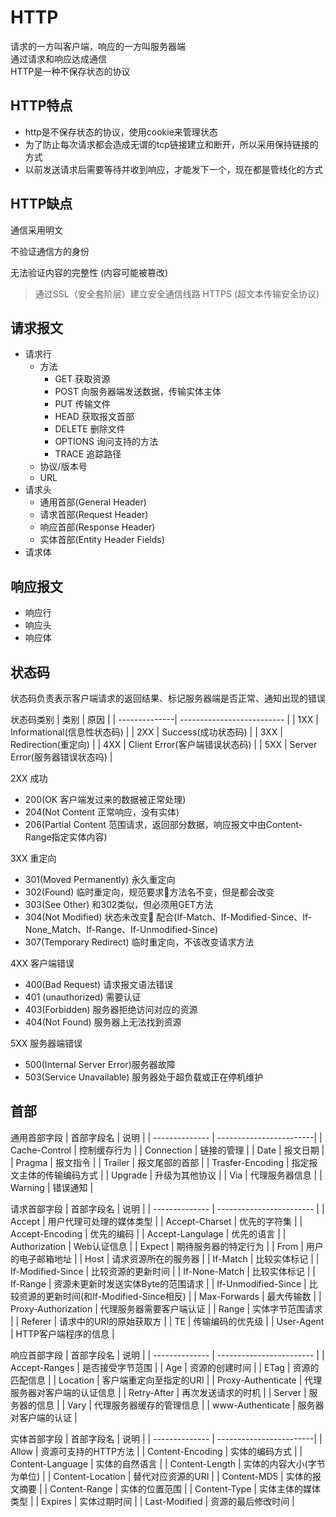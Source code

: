 # HTTP

请求的一方叫客户端，响应的一方叫服务器端<br>
通过请求和响应达成通信<br>
HTTP是一种不保存状态的协议<br>

## HTTP特点

- http是不保存状态的协议，使用cookie来管理状态
- 为了防止每次请求都会造成无谓的tcp链接建立和断开，所以采用保持链接的方式
- 以前发送请求后需要等待并收到响应，才能发下一个，现在都是管线化的方式

## HTTP缺点

通信采用明文

不验证通信方的身份

无法验证内容的完整性 (内容可能被篡改) 

> 通过SSL（安全套阶层）建立安全通信线路 HTTPS (超文本传输安全协议)

## 请求报文

- 请求行
  - 方法
    - GET 获取资源
    - POST 向服务器端发送数据，传输实体主体
    - PUT 传输文件
    - HEAD 获取报文首部
    - DELETE 删除文件
    - OPTIONS 询问支持的方法
    - TRACE 追踪路径
  - 协议/版本号
  - URL
- 请求头
  - 通用首部(General Header)
  - 请求首部(Request Header)
  - 响应首部(Response Header)
  - 实体首部(Entity Header Fields)
- 请求体

## 响应报文

- 响应行
- 响应头
- 响应体

## 状态码

状态码负责表示客户端请求的返回结果、标记服务器端是否正常、通知出现的错误

状态码类别
| 类别          | 原因                         | 
| --------------| --------------------------  | 
| 1XX           | Informational(信息性状态码)  |
| 2XX           | Success(成功状态码)          |
| 3XX           | Redirection(重定向)           |
| 4XX           | Client Error(客户端错误状态码) |
| 5XX           | Server Error(服务器错误状态吗) |

2XX 成功

- 200(OK 客户端发过来的数据被正常处理)
- 204(Not Content 正常响应，没有实体)
- 206(Partial Content 范围请求，返回部分数据，响应报文中由Content-Range指定实体内容)

3XX 重定向

- 301(Moved Permanently) 永久重定向
- 302(Found) 临时重定向，规范要求方法名不变，但是都会改变
- 303(See Other) 和302类似，但必须用GET方法
- 304(Not Modified) 状态未改变 配合(If-Match、If-Modified-Since、If-None_Match、If-Range、If-Unmodified-Since)
- 307(Temporary Redirect) 临时重定向，不该改变请求方法

4XX 客户端错误

- 400(Bad Request) 请求报文语法错误
- 401 (unauthorized) 需要认证
- 403(Forbidden) 服务器拒绝访问对应的资源
- 404(Not Found) 服务器上无法找到资源

5XX 服务器端错误

- 500(Internal Server Error)服务器故障
- 503(Service Unavailable) 服务器处于超负载或正在停机维护

## 首部

通用首部字段
| 首部字段名          | 说明                    | 
| --------------     | ------------------------| 
| Cache-Control      | 控制缓存行为             |
| Connection         | 链接的管理               |
| Date               | 报文日期                 |
| Pragma             | 报文指令                 |
| Trailer            | 报文尾部的首部            |
| Trasfer-Encoding   | 指定报文主体的传输编码方式 |
| Upgrade            | 升级为其他协议            |
| Via                | 代理服务器信息            |
| Warning            | 错误通知                  |

请求首部字段
| 首部字段名           | 说明                                      | 
| --------------      | ------------------------                  | 
| Accept              | 用户代理可处理的媒体类型                    |
| Accept-Charset      | 优先的字符集                               |
| Accept-Encoding     | 优先的编码                                 |
| Accept-Langulage    | 优先的语言                                 |
| Authorization       | Web认证信息                                |
| Expect              | 期待服务器的特定行为                        |
| From                | 用户的电子邮箱地址                          |
| Host                | 请求资源所在的服务器                         |
| If-Match            | 比较实体标记                                |
| If-Modified-Since   | 比较资源的更新时间                           |
| If-None-Match       | 比较实体标记                                |
| If-Range            | 资源未更新时发送实体Byte的范围请求            |
| If-Unmodified-Since | 比较资源的更新时间(和If-Modified-Since相反)  |
| Max-Forwards        | 最大传输数                                  |
| Proxy-Authorization | 代理服务器需要客户端认证                      |
| Range               | 实体字节范围请求                             |
| Referer             | 请求中的URI的原始获取方                      |
| TE                  | 传输编码的优先级                             |
| User-Agent          | HTTP客户端程序的信息                         |

响应首部字段
| 首部字段名          | 说明                        | 
| --------------     | ------------------------   | 
| Accept-Ranges      | 是否接受字节范围             |
| Age                | 资源的创建时间               |
| ETag               | 资源的匹配信息               |
| Location           | 客户端重定向至指定的URI      |
| Proxy-Authenticate | 代理服务器对客户端的认证信息  |
| Retry-After        | 再次发送请求的时机           |
| Server             | 服务器的信息                |
| Vary               | 代理服务器缓存的管理信息     |
| www-Authenticate   | 服务器对客户端的认证         |

实体首部字段
| 首部字段名          | 说明                    | 
| --------------     | ------------------------| 
| Allow              | 资源可支持的HTTP方法      |
| Content-Encoding   | 实体的编码方式            |
| Content-Language   | 实体的自然语言            |
| Content-Length     | 实体的内容大小(字节为单位) |
| Content-Location   | 替代对应资源的URI         |
| Content-MD5        | 实体的报文摘要            |
| Content-Range      | 实体的位置范围            |
| Content-Type       | 实体主体的媒体类型        |
| Expires            | 实体过期时间              |
| Last-Modified      | 资源的最后修改时间         |
